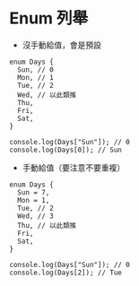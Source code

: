 # Enum 列舉

- 沒手動給值，會是預設

```tsx
enum Days {
  Sun, // 0
  Mon, // 1
  Tue, // 2
  Wed, // 以此類推
  Thu,
  Fri,
  Sat,
}

console.log(Days["Sun"]); // 0
console.log(Days[0]); // Sun
```

- 手動給值（要注意不要重複）

```tsx
enum Days {
  Sun = 7,
  Mon = 1,
  Tue, // 2
  Wed, // 3
  Thu, // 以此類推
  Fri,
  Sat,
}

console.log(Days["Sun"]); // 0
console.log(Days[2]); // Tue
```